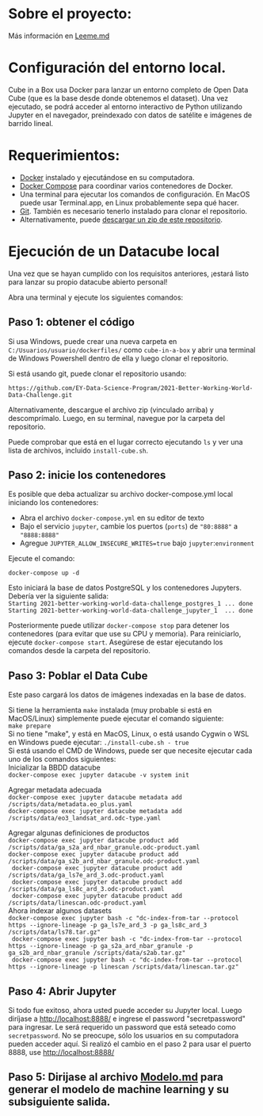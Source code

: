 # Sobre el proyecto:
Más información en [Leeme.md](https://github.com/UTN-FRM-TUP/Grupo-I-TT/blob/master/LEEME.md)

# Configuración del entorno local.

Cube in a Box usa Docker para lanzar un entorno completo de Open Data Cube (que es la base desde donde obtenemos el dataset). Una vez ejecutado, se podrá acceder al entorno interactivo de Python utilizando Jupyter en el navegador, preindexado con datos de satélite e imágenes de barrido lineal. 

# Requerimientos:
* [Docker](https://docker.com/) instalado y ejecutándose en su computadora.
* [Docker Compose](https://docs.docker.com/compose/install/) para coordinar varios contenedores de Docker.
* Una terminal para ejecutar los comandos de configuración. En MacOS puede usar Terminal.app, en Linux probablemente sepa qué hacer.
* [Git](https://git-scm.com/). También es necesario tenerlo instalado para clonar el repositorio.
* Alternativamente, puede [descargar un zip de este repositorio](https://github.com/EY-Data-Science-Program/2021-Better-Working-World-Data-Challenge/archive/main.zip).

# Ejecución de un Datacube local

Una vez que se hayan cumplido con los requisitos anteriores, ¡estará listo para lanzar su propio datacube abierto personal!

Abra una terminal y ejecute los siguientes comandos:
## Paso 1: obtener el código 

Si usa Windows, puede crear una nueva carpeta en `C:/Usuarios/usuario/dockerfiles/` como `cube-in-a-box` y abrir una terminal de Windows Powershell dentro de ella y luego clonar el repositorio.

Si está usando git, puede clonar el repositorio usando: 

`https://github.com/EY-Data-Science-Program/2021-Better-Working-World-Data-Challenge.git`

Alternativamente, descargue el archivo zip (vinculado arriba) y descomprímalo. Luego, en su terminal, navegue por la carpeta del repositorio.

Puede comprobar que está en el lugar correcto ejecutando `ls` y ver una lista de archivos, incluido `install-cube.sh`. 
## Paso 2: inicie los contenedores

Es posible que deba actualizar su archivo docker-compose.yml local iniciando los contenedores: 
* Abra el archivo `docker-compose.yml` en su editor de texto
* Bajo el servicio `jupyter`, cambie los puertos (`ports`) de `"80:8888"` a `"8888:8888"`
* Agregue `JUPYTER_ALLOW_INSECURE_WRITES=true` bajo `jupyter`:`environment`

Ejecute el comando:

`docker-compose up -d`

Esto iniciará la base de datos PostgreSQL y los contenedores Jupyters. Debería ver la siguiente salida:</br>
`Starting 2021-better-working-world-data-challenge_postgres_1 ... done`</br>
`Starting 2021-better-working-world-data-challenge_jupyter_1  ... done`

Posteriormente puede utilizar `docker-compose stop` para detener los contenedores (para evitar que use su CPU y memoria).
Para reiniciarlo, ejecute `docker-compose start`. Asegúrese de estar ejecutando los comandos desde la carpeta del repositorio.

## Paso 3: Poblar el Data Cube

Este paso cargará los datos de imágenes indexadas en la base de datos.</br>

Si tiene la herramienta `make` instalada (muy probable si está en MacOS/Linux) simplemente puede ejecutar el comando siguiente:</br>
`make prepare`</br>
Si no tiene "make", y está en MacOS, Linux, o está usando Cygwin o WSL en Windows puede ejecutar:
`./install-cube.sh - true` </br>
Si está usando el CMD de Windows, puede ser que necesite ejecutar cada uno de los comandos siguientes: </br>
Inicializar la BBDD datacube </br>
`docker-compose exec jupyter datacube -v system init`

Agregar metadata adecuada </br>
`docker-compose exec jupyter datacube metadata add /scripts/data/metadata.eo_plus.yaml `</br>
`docker-compose exec jupyter datacube metadata add /scripts/data/eo3_landsat_ard.odc-type.yaml` 

Agregar algunas definiciones de productos</br>
`docker-compose exec jupyter datacube product add /scripts/data/ga_s2a_ard_nbar_granule.odc-product.yaml`</br>
`docker-compose exec jupyter datacube product add /scripts/data/ga_s2b_ard_nbar_granule.odc-product.yaml `</br>`
docker-compose exec jupyter datacube product add /scripts/data/ga_ls7e_ard_3.odc-product.yaml`</br>`
docker-compose exec jupyter datacube product add /scripts/data/ga_ls8c_ard_3.odc-product.yaml`</br>`
docker-compose exec jupyter datacube product add /scripts/data/linescan.odc-product.yaml` </br>
Ahora indexar algunos datasets</br>
`docker-compose exec jupyter bash -c "dc-index-from-tar --protocol https --ignore-lineage -p ga_ls7e_ard_3 -p ga_ls8c_ard_3 /scripts/data/ls78.tar.gz"`</br>`
docker-compose exec jupyter bash -c "dc-index-from-tar --protocol https --ignore-lineage -p ga_s2a_ard_nbar_granule -p ga_s2b_ard_nbar_granule /scripts/data/s2ab.tar.gz"`</br>`
docker-compose exec jupyter bash -c "dc-index-from-tar --protocol https --ignore-lineage -p linescan /scripts/data/linescan.tar.gz"`

## Paso 4: Abrir Jupyter
Si todo fue exitoso, ahora usted puede acceder su Jupyter local.
Luego diríjase a [http://localhost:8888/](http://localhost:8888/) e ingrese el password "secretpassword" para ingresar.
Le será requerido un password que está seteado como `secretpassword`. No se preocupe, sólo los usuarios en su computadora pueden acceder aquí.
Si realizó el cambio en el paso 2 para usar el puerto 8888, use [http://localhost:8888/](http://localhost:8888/)

## Paso 5: Dirijase al archivo [Modelo.md](https://github.com/UTN-FRM-TUP/Grupo-I-TT/blob/master/Modelo.md) para generar el modelo de machine learning y su subsiguiente salida.
